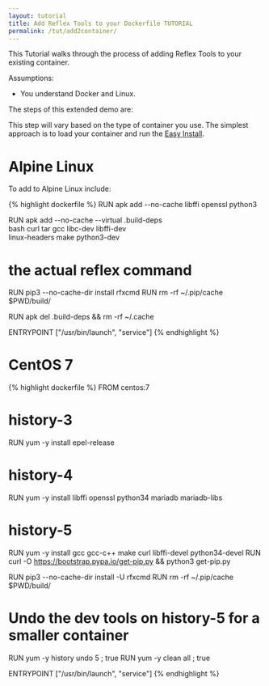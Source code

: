 ```yaml
---
layout: tutorial
title: Add Reflex Tools to your Dockerfile TUTORIAL
permalink: /tut/add2container/
---
```


This Tutorial walks through the process of adding Reflex Tools to your existing container.

Assumptions:

* You understand Docker and Linux.

The steps of this extended demo are:

This step will vary based on the type of container you use.  The simplest approach is to load your container and run the [Easy Install](/docs/install/#easy-install). 

# Alpine Linux

To add to Alpine Linux include:

{% highlight dockerfile %}
RUN apk add --no-cache libffi openssl python3

RUN apk add --no-cache --virtual .build-deps \
        bash curl tar gcc libc-dev libffi-dev \
        linux-headers make python3-dev

# the actual reflex command
RUN pip3 --no-cache-dir install rfxcmd
RUN rm -rf ~/.pip/cache $PWD/build/

RUN apk del .build-deps && rm -rf ~/.cache

ENTRYPOINT ["/usr/bin/launch", "service"]
{% endhighlight %}

# CentOS 7

{% highlight dockerfile %}
FROM centos:7

# history-3
RUN yum -y install epel-release
# history-4
RUN yum -y install libffi openssl python34 mariadb mariadb-libs
# history-5
RUN yum -y install gcc gcc-c++ make curl libffi-devel python34-devel
RUN curl -O https://bootstrap.pypa.io/get-pip.py && python3 get-pip.py

RUN pip3 --no-cache-dir install -U rfxcmd
RUN rm -rf ~/.pip/cache $PWD/build/

# Undo the dev tools on history-5 for a smaller container
RUN yum -y history undo 5 ; true
RUN yum -y clean all ; true

ENTRYPOINT ["/usr/bin/launch", "service"]
{% endhighlight %}

